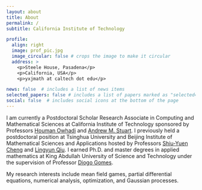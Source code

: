 ```yaml
---
layout: about
title: About
permalink: /
subtitle: California Institute of Technology

profile:
  align: right
  image: prof_pic.jpg
  image_circular: false # crops the image to make it circular
  address: >
    <p>Steele House, Pasadena</p>
    <p>California, USA</p>
    <p>yxjmath at caltech dot edu</p>

news: false  # includes a list of news items
selected_papers: false # includes a list of papers marked as "selected={true}"
social: false  # includes social icons at the bottom of the page
---
```


I am currently a Postdoctoral Scholar Research Associate in Computing and Mathematical Sciences at California Institute of Technology sponsored by Professors [Houman Owhadi](http://users.cms.caltech.edu/~owhadi/index.htm) and [Andrew M. Stuart](http://stuart.caltech.edu/). I previously held a postdoctoral position at Tsinghua University and Beijing Institute of Mathematical Sciences and Applications hosted by Professors [Shiu-Yuen Cheng](https://ymsc.tsinghua.edu.cn/info/1031/2292.htm) and [Lingyun Qiu](https://ymsc.tsinghua.edu.cn/info/1033/2378.htm). I earned Ph.D. and master degrees in applied mathematics at King Abdullah University of Science and Technology under the supervision of Professor [Diogo Gomes](https://www.kaust.edu.sa/en/study/faculty/diogo-gomes).

My research interests include mean field games, partial differential equations, numerical analysis, optimization, and Gaussian processes.

